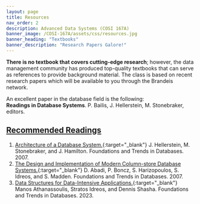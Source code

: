 ```yaml
---
layout: page
title: Resources
nav_order: 2
description: Advanced Data Systems (COSI 167A)
banner_image: /COSI-167A/assets/css/resources.jpg
banner_heading: "Textbooks"
banner_description: "Research Papers Galore!"
---
```


<!-- ## <u>Required</u> -->
__There is no textbook that covers cutting-edge research__; however, the data management community has produced top-quality textbooks that can serve as references to provide background material. The class is based on recent research papers which will be available to you through the Brandeis network. <br>

An excellent paper in the database field is the following: <br>
__Readings in Database Systems__. P. Bailis, J. Hellerstein, M. Stonebraker, editors.

## <u>Recommended Readings</u>
1. [Architecture of a Database System.](https://dsf.berkeley.edu/papers/fntdb07-architecture.pdf){:target="_blank"} J. Hellerstein, M. Stonebraker, and J. Hamilton. Foundations and Trends in Databases. 2007.
2. [The Design and Implementation of Modern Column-store Database Systems.](https://stratos.seas.harvard.edu/files/stratos/files/columnstoresfntdbs.pdf){:target="_blank"} D. Abadi, P. Boncz, S. Harizopoulos, S. Idreos, and S. Madden. Foundations and Trends in Databases. 2007.
3. [Data Structures for Data-Intensive Applications.](https://cs-people.bu.edu/mathan/publications/fnt23-athanassoulis.pdf){:target="_blank"} Manos Athanassoulis, Stratos Idreos, and Dennis Shasha. Foundations and Trends in Databases. 2023. 

